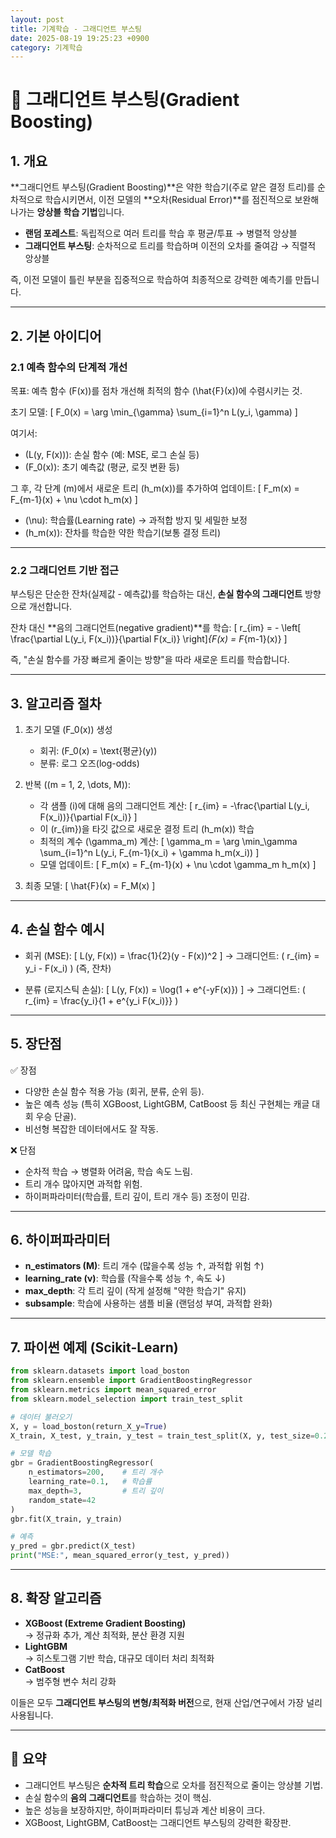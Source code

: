 ```yaml
---
layout: post
title: 기계학습 - 그래디언트 부스팅
date: 2025-08-19 19:25:23 +0900
category: 기계학습
---
```

# 🚀 그래디언트 부스팅(Gradient Boosting)

## 1. 개요
**그래디언트 부스팅(Gradient Boosting)**은 약한 학습기(주로 얕은 결정 트리)를 순차적으로 학습시키면서, 이전 모델의 **오차(Residual Error)**를 점진적으로 보완해 나가는 **앙상블 학습 기법**입니다.  

- **랜덤 포레스트**: 독립적으로 여러 트리를 학습 후 평균/투표 → 병렬적 앙상블  
- **그래디언트 부스팅**: 순차적으로 트리를 학습하며 이전의 오차를 줄여감 → 직렬적 앙상블  

즉, 이전 모델이 틀린 부분을 집중적으로 학습하여 최종적으로 강력한 예측기를 만듭니다.

---

## 2. 기본 아이디어
### 2.1 예측 함수의 단계적 개선
목표: 예측 함수 \(F(x)\)를 점차 개선해 최적의 함수 \(\hat{F}(x)\)에 수렴시키는 것.  

초기 모델:
\[
F_0(x) = \arg \min_{\gamma} \sum_{i=1}^n L(y_i, \gamma)
\]

여기서:
- \(L(y, F(x))\): 손실 함수 (예: MSE, 로그 손실 등)
- \(F_0(x)\): 초기 예측값 (평균, 로짓 변환 등)

그 후, 각 단계 \(m\)에서 새로운 트리 \(h_m(x)\)를 추가하여 업데이트:
\[
F_m(x) = F_{m-1}(x) + \nu \cdot h_m(x)
\]

- \(\nu\): 학습률(Learning rate) → 과적합 방지 및 세밀한 보정  
- \(h_m(x)\): 잔차를 학습한 약한 학습기(보통 결정 트리)

---

### 2.2 그래디언트 기반 접근
부스팅은 단순한 잔차(실제값 - 예측값)를 학습하는 대신, **손실 함수의 그래디언트** 방향으로 개선합니다.  

잔차 대신 **음의 그래디언트(negative gradient)**를 학습:
\[
r_{im} = - \left[ \frac{\partial L(y_i, F(x_i))}{\partial F(x_i)} \right]_{F(x) = F_{m-1}(x)}
\]

즉, "손실 함수를 가장 빠르게 줄이는 방향"을 따라 새로운 트리를 학습합니다.

---

## 3. 알고리즘 절차
1. 초기 모델 \(F_0(x)\) 생성
   - 회귀: \(F_0(x) = \text{평균}(y)\)
   - 분류: 로그 오즈(log-odds)

2. 반복 (\(m = 1, 2, \dots, M\)):
   - 각 샘플 \(i\)에 대해 음의 그래디언트 계산:
     \[
     r_{im} = -\frac{\partial L(y_i, F(x_i))}{\partial F(x_i)}
     \]
   - 이 \(r_{im}\)을 타깃 값으로 새로운 결정 트리 \(h_m(x)\) 학습
   - 최적의 계수 \(\gamma_m\) 계산:
     \[
     \gamma_m = \arg \min_\gamma \sum_{i=1}^n L(y_i, F_{m-1}(x_i) + \gamma h_m(x_i))
     \]
   - 모델 업데이트:
     \[
     F_m(x) = F_{m-1}(x) + \nu \cdot \gamma_m h_m(x)
     \]

3. 최종 모델:
   \[
   \hat{F}(x) = F_M(x)
   \]

---

## 4. 손실 함수 예시
- 회귀 (MSE):
  \[
  L(y, F(x)) = \frac{1}{2}(y - F(x))^2
  \]
  → 그래디언트: \( r_{im} = y_i - F(x_i) \) (즉, 잔차)

- 분류 (로지스틱 손실):
  \[
  L(y, F(x)) = \log(1 + e^{-yF(x)})
  \]
  → 그래디언트: \( r_{im} = \frac{y_i}{1 + e^{y_i F(x_i)}} \)

---

## 5. 장단점

✅ 장점
- 다양한 손실 함수 적용 가능 (회귀, 분류, 순위 등).
- 높은 예측 성능 (특히 XGBoost, LightGBM, CatBoost 등 최신 구현체는 캐글 대회 우승 단골).
- 비선형 복잡한 데이터에서도 잘 작동.

❌ 단점
- 순차적 학습 → 병렬화 어려움, 학습 속도 느림.
- 트리 개수 많아지면 과적합 위험.
- 하이퍼파라미터(학습률, 트리 깊이, 트리 개수 등) 조정이 민감.

---

## 6. 하이퍼파라미터
- **n_estimators (M)**: 트리 개수 (많을수록 성능 ↑, 과적합 위험 ↑)
- **learning_rate (ν)**: 학습률 (작을수록 성능 ↑, 속도 ↓)
- **max_depth**: 각 트리 깊이 (작게 설정해 "약한 학습기" 유지)
- **subsample**: 학습에 사용하는 샘플 비율 (랜덤성 부여, 과적합 완화)

---

## 7. 파이썬 예제 (Scikit-Learn)

```python
from sklearn.datasets import load_boston
from sklearn.ensemble import GradientBoostingRegressor
from sklearn.metrics import mean_squared_error
from sklearn.model_selection import train_test_split

# 데이터 불러오기
X, y = load_boston(return_X_y=True)
X_train, X_test, y_train, y_test = train_test_split(X, y, test_size=0.2, random_state=42)

# 모델 학습
gbr = GradientBoostingRegressor(
    n_estimators=200,    # 트리 개수
    learning_rate=0.1,   # 학습률
    max_depth=3,         # 트리 깊이
    random_state=42
)
gbr.fit(X_train, y_train)

# 예측
y_pred = gbr.predict(X_test)
print("MSE:", mean_squared_error(y_test, y_pred))
```

---

## 8. 확장 알고리즘
- **XGBoost (Extreme Gradient Boosting)**  
  → 정규화 추가, 계산 최적화, 분산 환경 지원  
- **LightGBM**  
  → 히스토그램 기반 학습, 대규모 데이터 처리 최적화  
- **CatBoost**  
  → 범주형 변수 처리 강화  

이들은 모두 **그래디언트 부스팅의 변형/최적화 버전**으로, 현재 산업/연구에서 가장 널리 사용됩니다.

---

## 📌 요약
- 그래디언트 부스팅은 **순차적 트리 학습**으로 오차를 점진적으로 줄이는 앙상블 기법.
- 손실 함수의 **음의 그래디언트**를 학습하는 것이 핵심.
- 높은 성능을 보장하지만, 하이퍼파라미터 튜닝과 계산 비용이 크다.
- XGBoost, LightGBM, CatBoost는 그래디언트 부스팅의 강력한 확장판.